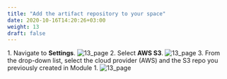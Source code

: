 ```yaml
---
title: "Add the artifact repository to your space"
date: 2020-10-16T14:20:26+03:00
weight: 13
draft: false
---
```

1\. Navigate to **Settings**.
![13_page](/images/module3/13_page.png)
2\. Select **AWS S3**.
![13_page](/images/module3/14_page.png)
3\. From the drop-down list, select the cloud provider (AWS) and the S3 repo you previously created in Module 1. 
![13_page](/images/module3/15_page_1.png)
